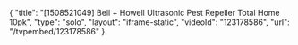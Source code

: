{
    "title": "[1508521049] Bell + Howell Ultrasonic Pest Repeller Total Home 10pk",
    "type": "solo",
    "layout": "iframe-static",
    "videoId": "123178586",
    "url": "\/tvpembed\/123178586"
}